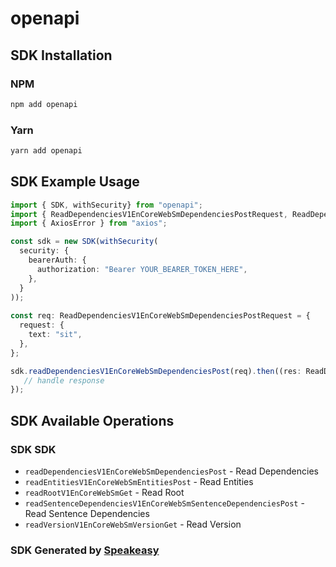 # openapi

<!-- Start SDK Installation -->
## SDK Installation

### NPM

```bash
npm add openapi
```

### Yarn

```bash
yarn add openapi
```
<!-- End SDK Installation -->

## SDK Example Usage
<!-- Start SDK Example Usage -->
```typescript
import { SDK, withSecurity} from "openapi";
import { ReadDependenciesV1EnCoreWebSmDependenciesPostRequest, ReadDependenciesV1EnCoreWebSmDependenciesPostResponse } from "openapi/src/sdk/models/operations";
import { AxiosError } from "axios";

const sdk = new SDK(withSecurity(
  security: {
    bearerAuth: {
      authorization: "Bearer YOUR_BEARER_TOKEN_HERE",
    },
  }
));
    
const req: ReadDependenciesV1EnCoreWebSmDependenciesPostRequest = {
  request: {
    text: "sit",
  },
};

sdk.readDependenciesV1EnCoreWebSmDependenciesPost(req).then((res: ReadDependenciesV1EnCoreWebSmDependenciesPostResponse | AxiosError) => {
   // handle response
});
```
<!-- End SDK Example Usage -->

<!-- Start SDK Available Operations -->
## SDK Available Operations

### SDK SDK

* `readDependenciesV1EnCoreWebSmDependenciesPost` - Read Dependencies
* `readEntitiesV1EnCoreWebSmEntitiesPost` - Read Entities
* `readRootV1EnCoreWebSmGet` - Read Root
* `readSentenceDependenciesV1EnCoreWebSmSentenceDependenciesPost` - Read Sentence Dependencies
* `readVersionV1EnCoreWebSmVersionGet` - Read Version

<!-- End SDK Available Operations -->

### SDK Generated by [Speakeasy](https://docs.speakeasyapi.dev/docs/using-speakeasy/client-sdks)

